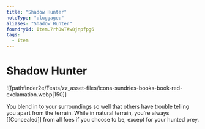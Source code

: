 ```yaml
---
title: "Shadow Hunter"
noteType: ":luggage:"
aliases: "Shadow Hunter"
foundryId: Item.7rh0wTAw8jnpfpg6
tags:
  - Item
---
```


# Shadow Hunter
![[pathfinder2e/Feats/zz_asset-files/icons-sundries-books-book-red-exclamation.webp|150]]

You blend in to your surroundings so well that others have trouble telling you apart from the terrain. While in natural terrain, you're always [[Concealed]] from all foes if you choose to be, except for your hunted prey.
